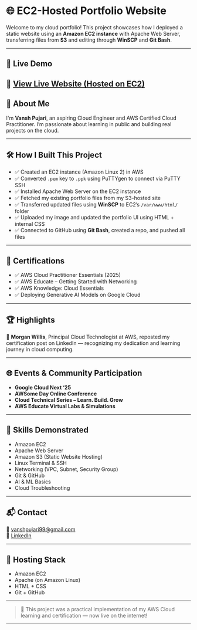 # 🌐 EC2-Hosted Portfolio Website

Welcome to my cloud portfolio! This project showcases how I deployed a static website using an **Amazon EC2 instance** with Apache Web Server, transferring files from **S3** and editing through **WinSCP** and **Git Bash**.

---

## 📸 Live Demo

🔗 [View Live Website (Hosted on EC2)](http://13.221.252.24)
---

## 🧠 About Me

I'm **Vansh Pujari**, an aspiring Cloud Engineer and AWS Certified Cloud Practitioner. I’m passionate about learning in public and building real projects on the cloud.

---

## 🛠️ How I Built This Project

- ✅ Created an EC2 instance (Amazon Linux 2) in AWS
- ✅ Converted `.pem` key to `.ppk` using PuTTYgen to connect via PuTTY SSH
- ✅ Installed Apache Web Server on the EC2 instance
- ✅ Fetched my existing portfolio files from my S3-hosted site
- ✅ Transferred updated files using **WinSCP** to EC2’s `/var/www/html/` folder
- ✅ Uploaded my image and updated the portfolio UI using HTML + internal CSS
- ✅ Connected to GitHub using **Git Bash**, created a repo, and pushed all files

---

## 🧾 Certifications

- ✅ AWS Cloud Practitioner Essentials (2025)
- ✅ AWS Educate – Getting Started with Networking
- ✅ AWS Knowledge: Cloud Essentials
- ✅ Deploying Generative AI Models on Google Cloud

---

## 🏆 Highlights

📢 **Morgan Willis**, Principal Cloud Technologist at AWS, reposted my certification post on LinkedIn — recognizing my dedication and learning journey in cloud computing.

---

## 🌐 Events & Community Participation

- **Google Cloud Next ‘25**
- **AWSome Day Online Conference**
- **Cloud Technical Series – Learn. Build. Grow**
- **AWS Educate Virtual Labs & Simulations**

---

## 🧠 Skills Demonstrated

- Amazon EC2
- Apache Web Server
- Amazon S3 (Static Website Hosting)
- Linux Terminal & SSH
- Networking (VPC, Subnet, Security Group)
- Git & GitHub
- AI & ML Basics
- Cloud Troubleshooting

---

## 📬 Contact

📧 vanshpujari99@gmail.com  
🔗 [LinkedIn](https://www.linkedin.com/in/vansh-pujari-b09b66214)

---

## 🚀 Hosting Stack

- Amazon EC2
- Apache (on Amazon Linux)
- HTML + CSS
- Git + GitHub

---

> 🧠 This project was a practical implementation of my AWS Cloud learning and certification — now live on the internet!

---

